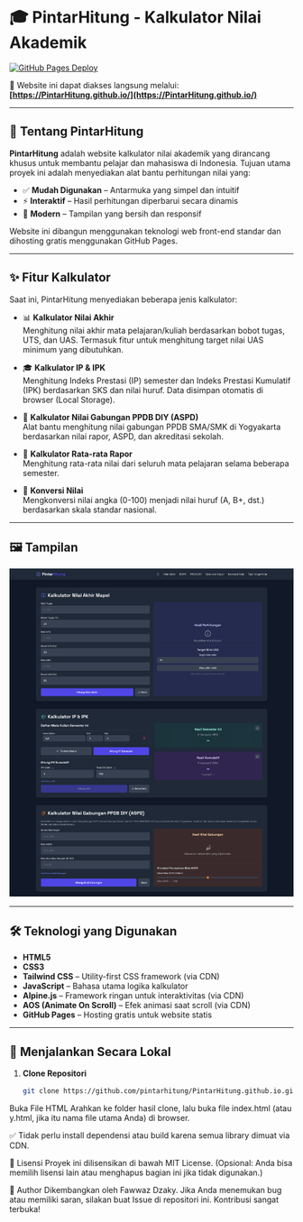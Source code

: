 # 🎓 PintarHitung - Kalkulator Nilai Akademik

[![GitHub Pages Deploy](https://github.com/pintarhitung/PintarHitung.github.io/actions/workflows/pages/pages-build-deployment/badge.svg)](https://github.com/pintarhitung/PintarHitung.github.io/actions/workflows/pages/pages-build-deployment)

🔗 Website ini dapat diakses langsung melalui:  
**[https://PintarHitung.github.io/](https://PintarHitung.github.io/)**

---

## 📘 Tentang PintarHitung

**PintarHitung** adalah website kalkulator nilai akademik yang dirancang khusus untuk membantu pelajar dan mahasiswa di Indonesia. Tujuan utama proyek ini adalah menyediakan alat bantu perhitungan nilai yang:

- ✅ **Mudah Digunakan** – Antarmuka yang simpel dan intuitif  
- ⚡ **Interaktif** – Hasil perhitungan diperbarui secara dinamis  
- 🧩 **Modern** – Tampilan yang bersih dan responsif  

Website ini dibangun menggunakan teknologi web front-end standar dan dihosting gratis menggunakan GitHub Pages.

---

## ✨ Fitur Kalkulator

Saat ini, PintarHitung menyediakan beberapa jenis kalkulator:

- 📊 **Kalkulator Nilai Akhir**  
  Menghitung nilai akhir mata pelajaran/kuliah berdasarkan bobot tugas, UTS, dan UAS. Termasuk fitur untuk menghitung target nilai UAS minimum yang dibutuhkan.

- 🎓 **Kalkulator IP & IPK**  
  Menghitung Indeks Prestasi (IP) semester dan Indeks Prestasi Kumulatif (IPK) berdasarkan SKS dan nilai huruf. Data disimpan otomatis di browser (Local Storage).

- 🏫 **Kalkulator Nilai Gabungan PPDB DIY (ASPD)**  
  Alat bantu menghitung nilai gabungan PPDB SMA/SMK di Yogyakarta berdasarkan nilai rapor, ASPD, dan akreditasi sekolah.

- 📝 **Kalkulator Rata-rata Rapor**  
  Menghitung rata-rata nilai dari seluruh mata pelajaran selama beberapa semester.

- 🔄 **Konversi Nilai**  
  Mengkonversi nilai angka (0-100) menjadi nilai huruf (A, B+, dst.) berdasarkan skala standar nasional.

---

## 🖼️ Tampilan

![Screenshot PintarHitung](screenshot.png)  

---

## 🛠️ Teknologi yang Digunakan

- **HTML5**
- **CSS3**
- **Tailwind CSS** – Utility-first CSS framework (via CDN)
- **JavaScript** – Bahasa utama logika kalkulator
- **Alpine.js** – Framework ringan untuk interaktivitas (via CDN)
- **AOS (Animate On Scroll)** – Efek animasi saat scroll (via CDN)
- **GitHub Pages** – Hosting gratis untuk website statis

---

## 🧪 Menjalankan Secara Lokal

1. **Clone Repositori**
   ```bash
   git clone https://github.com/pintarhitung/PintarHitung.github.io.git
Buka File HTML Arahkan ke folder hasil clone, lalu buka file index.html (atau y.html, jika itu nama file utama Anda) di browser.

✅ Tidak perlu install dependensi atau build karena semua library dimuat via CDN.

📄 Lisensi
Proyek ini dilisensikan di bawah MIT License.
(Opsional: Anda bisa memilih lisensi lain atau menghapus bagian ini jika tidak digunakan.)

👤 Author
Dikembangkan oleh Fawwaz Dzaky.
Jika Anda menemukan bug atau memiliki saran, silakan buat Issue di repositori ini. Kontribusi sangat terbuka!

